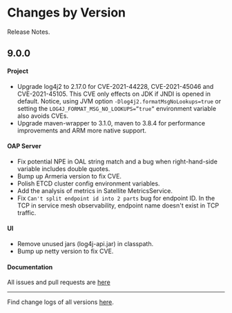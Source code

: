 Changes by Version
==================
Release Notes.

9.0.0
------------------

#### Project

* Upgrade log4j2 to 2.17.0 for CVE-2021-44228, CVE-2021-45046 and CVE-2021-45105. This CVE only effects on JDK if JNDI
  is opened in default. Notice, using JVM option `-Dlog4j2.formatMsgNoLookups=true` or setting
  the `LOG4J_FORMAT_MSG_NO_LOOKUPS=”true”` environment variable also avoids CVEs.
* Upgrade maven-wrapper to 3.1.0, maven to 3.8.4 for performance improvements and ARM more native support.

#### OAP Server

* Fix potential NPE in OAL string match and a bug when right-hand-side variable includes double quotes.
* Bump up Armeria version to fix CVE.
* Polish ETCD cluster config environment variables.
* Add the analysis of metrics in Satellite MetricsService.
* Fix `Can't split endpoint id into 2 parts` bug for endpoint ID. In the TCP in service mesh observability, endpoint
  name doesn't exist in TCP traffic.

#### UI

* Remove unused jars (log4j-api.jar) in classpath.
* Bump up netty version to fix CVE.

#### Documentation

All issues and pull requests are [here](https://github.com/apache/skywalking/milestone/112?closed=1)

------------------
Find change logs of all versions [here](changes).
